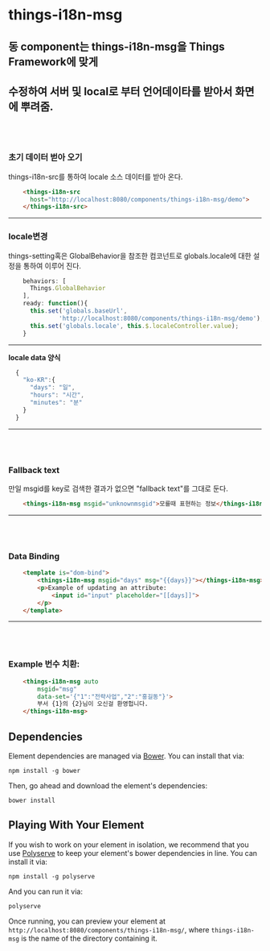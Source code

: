 # things-i18n-msg

## 동 component는 things-i18n-msg을 Things Framework에 맞게
## 수정하여 서버 및 local로 부터 언어데이타를 받아서 화면에 뿌려줌.
</br></br>



### **초기 데이터 벋아 오기**
things-i18n-src를 통하여 locale 소스 데이터를 받아 온다.

```html
    <things-i18n-src
      host="http://localhost:8080/components/things-i18n-msg/demo">
    </things-i18n-src>
```



*******

### **locale변경**

things-setting혹은 GlobalBehavior을 참조한 컴코넌트로 globals.locale에 대한 설정을 통하여 이루어 진다.
```js
    behaviors: [
      Things.GlobalBehavior
    ],
    ready: function(){
      this.set('globals.baseUrl',
              'http://localhost:8080/components/things-i18n-msg/demo');
      this.set('globals.locale', this.$.localeController.value);
    }
```

*******

**locale data 양식**
```js
  {
    "ko-KR":{
      "days": "일",
      "hours": "시간",
      "minutes": "분"
    }
  }
```

******
</br></br>

### **Fallback text**

만일 msgid를 key로 검색한 결과가 없으면 "fallback text"를 그대로 둔다.

```html
    <things-i18n-msg msgid="unknownmsgid">모를때 표현하는 정보</things-i18n-msg>
```


******
</br></br>

### **Data Binding**
```html
    <template is="dom-bind">
        <things-i18n-msg msgid="days" msg="{{days}}"></things-i18n-msg>
        <p>Example of updating an attribute:
            <input id="input" placeholder="[[days]]">
        </p>
    </template>
```

******
</br></br>

### **Example 번수 치환:**

```html
    <things-i18n-msg auto
        msgid="msg"
        data-set='{"1":"전략사업","2":"홍길동"}'>
        부서 {1}의 {2}님이 오신걸 환영헙니다.
    </things-i18n-msg>
```

## Dependencies

Element dependencies are managed via [Bower](http://bower.io/). You can
install that via:

    npm install -g bower

Then, go ahead and download the element's dependencies:

    bower install


## Playing With Your Element

If you wish to work on your element in isolation, we recommend that you use
[Polyserve](https://github.com/PolymerLabs/polyserve) to keep your element's
bower dependencies in line. You can install it via:

    npm install -g polyserve

And you can run it via:

    polyserve

Once running, you can preview your element at
`http://localhost:8080/components/things-i18n-msg/`, where `things-i18n-msg` is the name of the directory containing it.
